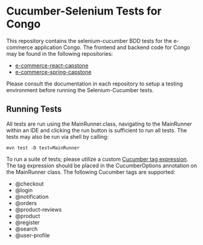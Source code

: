 # Cucumber-Selenium Tests for Congo
This repository contains the selenium-cucumber
BDD tests for the e-commerce application Congo.
The frontend and backend code for Congo may be
found in the following repositories:

- [e-commerce-react-capstone](https://github.com/JWS-P3-Team2/e-commerce-react-capstone)
- [e-commerce-spring-capstone](https://github.com/JWS-P3-Team2/e-commerce-spring-capstone)

Please consult the documentation in each repository
to setup a testing environment before
running the Selenium-Cucumber tests.

## Running Tests
All tests are run using the MainRunner.class, navigating to the
MainRunner within an IDE and clicking the run button is sufficient
to run all tests. The tests may also be run via shell by calling:

```shell
mvn test -D test=MainRunner
```

To run a suite of tests; please utilize
a custom [Cucumber tag expression](https://cucumber.io/docs/cucumber/api/?lang=java#tags).
The tag expression should be placed in the CucumberOptions
annotation on the MainRunner class. The following Cucumber
tags are supported:
- @checkout
- @login
- @notification
- @orders
- @product-reviews
- @product
- @register
- @search
- @user-profile
